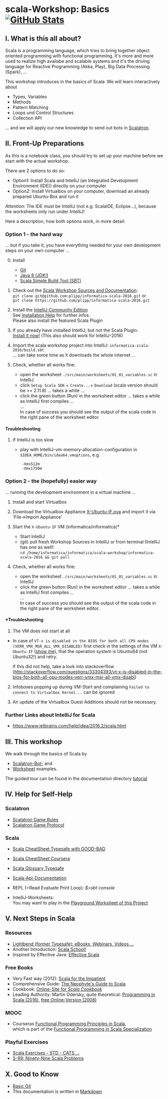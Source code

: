 scala-Workshop: Basics [![GitHub Stats](https://img.shields.io/badge/github-stats-brightgreen.svg)](https://githubstats.com/plipp/informatica-scala-2016)
======================

I. What is this all about?
--------------------------
Scala is a programming language, which tries to bring together object oriented programming with functional programming.
It's more and more used to realize high availabe and scalable systems and it's the driving language for Reactive Programming (Akka, Play), 
Big Data Processing (Spark), ...

This workshop introduces in the basics of Scala: We will learn interactively about 

* Types, Variables
* Methods
* Pattern Matching
* Loops und Control Structures
* Collection API

... and we will apply our new knowledge to send out bots in [Scalatron](https://scalatron.github.io/).

II. Front-Up Preparations
-------------------------

As this is a notebook class, you should try to set up your machine before we start with the actual workshop.

There are 2 options to do so:

* Option1: Install Scala and IntelliJ (an Integrated Development Environment (IDE)) directly on your computer
* Option2: Install Virtualbox on your computer, download an already prepared Ubuntu-Box and run it

*Attention*:
The IDE must be IntelliJ (not e.g. ScalaIDE, Eclipse...), because the worksheets only run under IntelliJ!

Here a description, how both options work, in more detail:

### Option 1 - the hard way

... but if you take it, you have everything needed for your own development steps on your own computer ...

0. Install
    - [Git](https://git-scm.com/downloads)
    - [Java 8 (JDK!)](http://www.oracle.com/technetwork/java/javase/downloads/jdk8-downloads-2133151.html)
    - [Scala Simple Build Tool (SBT)](http://www.scala-sbt.org/download.html)
 
1. Check out the [Scala Workshop Sources and Documentation](https://github.com/plipp/informatica-scala-2016):<br>
   `git clone git@github.com:plipp/informatica-scala-2016.git` or <br>
   `git clone https://github.com/plipp/informatica-scala-2016.git`

2. Install the [IntelliJ Community Edition](https://www.jetbrains.com/idea/download)<br>
   See [Installation Help](https://www.jetbrains.com/help/idea/2016.2/installing-and-launching.html?search=install#d1790162e138) for further infos.<br>
   Please also install the featured Scala Plugin

3. If you already have installed IntelliJ, but not the Scala Plugin: <br>
   [Install it now!](http://stackoverflow.com/questions/26767463/intellij-14-create-import-a-scala-sbt-project)
   (This also should work for IntelliJ-2016)
   
4. Import the scala workshop project into IntelliJ: `informatica-scala-2016/build.sbt`<br>
   ... can take some time as it downloads the whole internet ...

5. Check, whether all works fine:
    - open the worksheet `./src/main/worksheets/01_01_variables.sc` in IntelliJ
    - click `Setup Scala SDK` + `Create...`+ `Download` (scala version should be >= 2.11.8) ... takes a while ...
    - click the green button (Run) in the worksheet editor ... takes a while as IntelliJ first compiles ...
    <br>...<br>
    In case of success you should see the output of the scala code in the right pane of the worksheet editor.

#### Troubleshooting

1. If IntelliJ is too slow<br>
    - play with IntelliJ-vm-memory-allocation-configuration in `$IDEA_HOME/bin/idea64.vmoptions`, e.g. <br>
    
    ```
        -Xms512m
        -Xmx1750m
    ```

### Option 2 - the (hopefully) easier way

... running the development environment in a virtual machine ...

1. Install and start Virtualbox

2. Download the Virtualbox Appliance [X-Ubuntu-IF.ova](https://drive.google.com/open?id=0B0nEF6hODfM1Rk42U2JDazNKSG8) 
   and import it via 'File->Import Appliance' 

3. Start the `X-Ubuntu-IF` VM (informatica/informatica)*
    - Start IntelliJ
    - (git) pull fresh Workshop Sources in IntelliJ or from terminal (IntelliJ has one as well!:<br>
       `cd /home/informatica/informatica/scala-workshop/informatica-scala-2016 && git pull`
       
4. Check, whether all works fine:
    - open the worksheet `./src/main/worksheets/01_01_variables.sc` in IntelliJ
    - click the green button (Run) in the worksheet editor ... takes a while as IntelliJ first compiles ...
    <br>...<br>
    In case of success you should see the output of the scala code in the right pane of the worksheet editor.
    
#### *Troubleshooting

1. The VM does not start at all

- In case of `VT-x is disabled in the BIOS for both all CPU modes (VERR_VMX_MSR_ALL_VMX_DISABLED)` first check in the 
  settings of the VM `X-Ubuntu-IF` ([show me](./docs/env-setup/VBox/VM-Settings.png)), that the operation system is Ubuntu64 (not Ubuntu32!) and retry.
  
  If this did not help, take a look into stackoverflow (http://stackoverflow.com/questions/33304393/vt-x-is-disabled-in-the-bios-for-both-all-cpu-modes-verr-vmx-msr-all-vmx-disabl)

2. Infoboxes popping up during VM-Start and complaining `Failed to connect to Virtualbox Kernel...` can be ignored

3. An update of the Virtualbox Guest Additions should not be necessary.
 

### Further Links about IntelliJ for Scala

- https://www.jetbrains.com/help/idea/2016.2/scala.html

III. This workshop
------------------
We walk through the basics of Scala by

- [Scalatron-Bot-](./src/main/scala/Bot.scala) and 
- [Worksheet](./src/main/worksheets/01_01_variables.sc) examples.

The guided tour can be found in the documentation directory [tutorial](./docs/tutorial/01-GettingStarted.md)


IV. Help for Self-Help
------------------------------

### Scalatron

- [Scalatron Game Rules](https://github.com/plipp/scalatron/blob/master/Scalatron/doc/markdown/Scalatron%20Game%20Rules.md)
- [Scalatron Game Protocol](https://github.com/plipp/scalatron/blob/master/Scalatron/doc/markdown/Scalatron%20Protocol.md)

### Scala

- [Scala CheatSheet Typesafe with GOOD-BAD](http://docs.scala-lang.org/cheatsheets/?_ga=1.39644259.1946458768.1438599324)
- [Scala CheatSheet Coursera](https://github.com/lampepfl/progfun-wiki/blob/gh-pages/CheatSheet.md)

- [Scala Glossary Typesafe](http://docs.scala-lang.org/glossary/?_ga=1.237881024.1946458768.1438599324)

- [Scala-Api-Documentation](http://www.scala-lang.org/api/current/#package)


- REPL (=Read Evaluate Print Loop): *$>sbt console*
- IntelliJ-Worksheets:<br>
  You may want to play in the [Playground Worksheet of this Project](./src/main/worksheets/playground.sc)


V. Next Steps in Scala
----------------------

### Resources
- [Lightbend (former Typesafe): eBooks, Webinars, Videos ...](https://www.lightbend.com/)
- Another Introduction: [Scala School!](http://twitter.github.io/scala_school/)
- Inspired by Effective Java: [Effective Scala](http://twitter.github.io/effectivescala)

### Free Books
- Very Fast way (2012): [Scala for the Impatient](http://www.horstmann.com/scala/index.html)
- Comprehensive Guide: [The Neophyte's Guide to Scala](http://danielwestheide.com/scala/neophytes.html)
- Cookbook: [Online-Site for *Scala Cookbook*](http://alvinalexander.com/scala)
- Leading Authority: Martin Odersky, quite theoretical: [Programming in Scala (2016)](http://www.artima.com/shop/programming_in_scala_3ed), [free Online-Version (2008)](http://www.artima.com/pins1ed/)

### MOOC
- Courseras [Functional Programming Principles in Scala](https://www.coursera.org/course/progfun), <br>
  which is part of the [Functional Programming in Scala Specialization](https://www.coursera.org/specializations/scala)


### Playful Exercises
- [Scala Exercises - STD - CATS ...](https://www.scala-exercises.org/)
- [S-99: Ninety-Nine Scala Problems](http://aperiodic.net/phil/scala/s-99/)

X. Good to Know
---------------

- [Basic Git](https://git-scm.com/book/en/v2) 
- This documentation is written in [Markdown](https://github.com/adam-p/markdown-here/wiki/Markdown-Cheatsheet)

